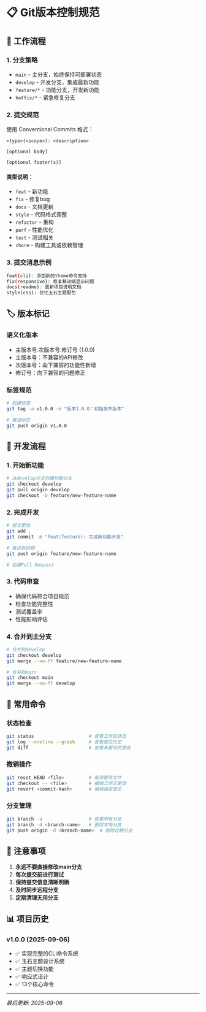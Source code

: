 # 📋 Git版本控制规范

## 🔄 工作流程

### 1. 分支策略
- `main` - 主分支，始终保持可部署状态
- `develop` - 开发分支，集成最新功能
- `feature/*` - 功能分支，开发新功能
- `hotfix/*` - 紧急修复分支

### 2. 提交规范
使用 Conventional Commits 格式：

```
<type>(<scope>): <description>

[optional body]

[optional footer(s)]
```

#### 类型说明：
- `feat` - 新功能
- `fix` - 修复bug
- `docs` - 文档更新
- `style` - 代码格式调整
- `refactor` - 重构
- `perf` - 性能优化
- `test` - 测试相关
- `chore` - 构建工具或依赖管理

### 3. 提交消息示例
```bash
feat(cli): 添加新的theme命令支持
fix(responsive): 修复移动端显示问题
docs(readme): 更新项目说明文档
style(css): 优化玉石主题配色
```

## 🏷️ 版本标记

### 语义化版本
- 主版本号.次版本号.修订号 (1.0.0)
- 主版本号：不兼容的API修改
- 次版本号：向下兼容的功能性新增
- 修订号：向下兼容的问题修正

### 标签规范
```bash
# 创建标签
git tag -a v1.0.0 -m "版本1.0.0：初始发布版本"

# 推送标签
git push origin v1.0.0
```

## 📝 开发流程

### 1. 开始新功能
```bash
# 从develop分支创建功能分支
git checkout develop
git pull origin develop
git checkout -b feature/new-feature-name
```

### 2. 完成开发
```bash
# 提交更改
git add .
git commit -m "feat(feature): 完成新功能开发"

# 推送到远程
git push origin feature/new-feature-name

# 创建Pull Request
```

### 3. 代码审查
- 确保代码符合项目规范
- 检查功能完整性
- 测试覆盖率
- 性能影响评估

### 4. 合并到主分支
```bash
# 合并到develop
git checkout develop
git merge --no-ff feature/new-feature-name

# 合并到main
git checkout main
git merge --no-ff develop
```

## 🔧 常用命令

### 状态检查
```bash
git status                    # 查看工作区状态
git log --oneline --graph     # 查看提交历史
git diff                      # 查看未暂存的更改
```

### 撤销操作
```bash
git reset HEAD <file>         # 取消暂存文件
git checkout -- <file>        # 撤销工作区更改
git revert <commit-hash>      # 撤销指定提交
```

### 分支管理
```bash
git branch -a                 # 查看所有分支
git branch -d <branch-name>   # 删除本地分支
git push origin -d <branch-name>  # 删除远程分支
```

## 🚨 注意事项

1. **永远不要直接修改main分支**
2. **每次提交前进行测试**
3. **保持提交信息清晰明确**
4. **及时同步远程分支**
5. **定期清理无用分支**

## 📊 项目历史

### v1.0.0 (2025-09-06)
- ✅ 实现完整的CLI命令系统
- ✅ 玉石主题设计系统
- ✅ 主题切换功能
- ✅ 响应式设计
- ✅ 13个核心命令

---
*最后更新: 2025-09-06*